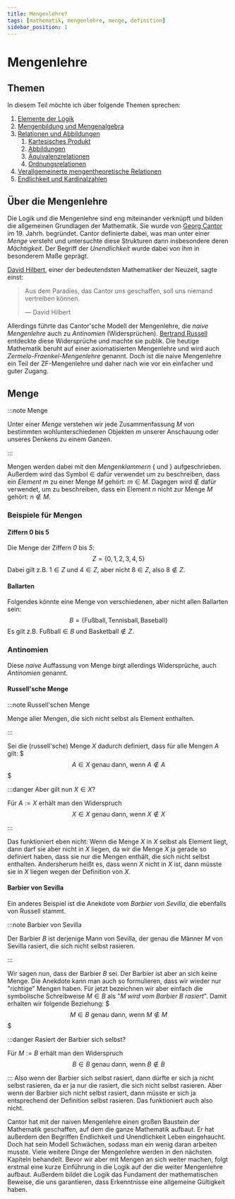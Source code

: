 ```yaml
---
title: Mengenlehre?
tags: [mathematik, mengenlehre, menge, definition]
sidebar_position: 1
---
```


# Mengenlehre
## Themen
In diesem Teil möchte ich über folgende Themen sprechen:

1. [Elemente der Logik](logik)
2. [Mengenbildung und Mengenalgebra](mengen)
3. [Relationen und Abbildungen](relationen)
   1. [Kartesisches Produkt](relationen/kartesisches_produkt)
   2. [Abbildungen](relationen/abbildungen)
   3. [Äquivalenzrelationen](relationen/aequivalenzrelationen)
   4. [Ordnungsrelationen](relationen/ordnungsrelationen)
4. [Verallgemeinerte mengentheoretische Relationen](verallgemeinerte_relationen)
5. [Endlichkeit und Kardinalzahlen](endlichkeit)

## Über die Mengenlehre
Die Logik und die Mengenlehre sind eng miteinander verknüpft und bilden die allgemeinen Grundlagen der Mathematik.
Sie wurde von [Georg Cantor](https://de.wikipedia.org/wiki/Georg_Cantor) im 19. Jahrh. begründet.
Cantor definierte dabei, was man unter einer *Menge* versteht und untersuchte diese Strukturen dann insbesondere deren *Mächtigkeit*.
Der Begriff der *Unendlichkeit* wurde dabei von ihm in besonderem Maße geprägt.

[David Hilbert](https://de.wikipedia.org/wiki/David_Hilbert), einer der bedeutendsten Mathematiker der Neuzeit, sagte einst:

> Aus dem Paradies, das Cantor uns geschaffen, soll uns niemand vertreiben können.
> 
> — David Hilbert

Allerdings führte das Cantor'sche Modell der Mengenlehre, die *naive Mengenlehre* auch zu *Antinomien* (Widersprüchen).
[Bertrand Russell](https://de.wikipedia.org/wiki/Bertrand_Russell) entdeckte diese Widersprüche und machte sie publik.
Die heutige Mathematik beruht auf einer axiomatisierten Mengenlehre und wird auch *Zermelo-Fraenkel-Mengenlehre* genannt.
Doch ist die naive Mengenlehre ein Teil der ZF-Mengenlehre und daher nach wie vor ein einfacher und guter Zugang.

## Menge
:::note Menge

Unter einer *Menge* verstehen wir jede Zusammenfassung $M$ von bestimmten wohlunterschiedenen Objekten $m$ 
unserer Anschauung oder unseres Denkens zu einem Ganzen.

:::

Mengen werden dabei mit den *Mengenklammern* $\{$ und $\}$ aufgeschrieben. 
Außerdem wird das Symbol $\in$ dafür verwendet um zu beschreiben, dass ein *Element* $m$ zu einer Menge $M$ gehört: $m \in M$.
Dagegen wird $\notin$ dafür verwendet, um zu beschreiben, dass ein Element $n$ nicht zur Menge $M$ gehört: $n \notin M$.

### Beispiele für Mengen
#### Ziffern 0 bis 5
Die Menge der Ziffern *0* bis *5*:
$$
Z = \{ 0, 1, 2, 3, 4, 5 \}
$$
Dabei gilt z.B. $1 \in Z$ und $4 \in Z$, aber nicht $8 \in Z$, also $8 \notin Z$.

#### Ballarten
Folgendes könnte eine Menge von verschiedenen, aber nicht allen Ballarten sein:
$$
B = \{ \text{Fußball}, \text{Tennisball}, \text{Baseball} \}
$$
Es gilt z.B. $\text{Fußball} \in B$ und $\text{Basketball} \notin Z$.

### Antinomien
Diese *naive* Auffassung von Menge birgt allerdings Widersprüche, auch *Antinomien* genannt.

#### Russell'sche Menge
:::note Russell'schen Menge

Menge aller Mengen, die sich nicht selbst als Element enthalten.

:::

Sei die (russell'sche) Menge $X$ dadurch definiert, dass für alle Mengen $A$ gilt:
$$$
A \in X \text{ genau dann, wenn } A \notin A
$$$

:::danger Aber gilt nun $X \in X$?

Für $A := X$ erhält man den Widerspruch
$$
X \in X \text{ genau dann, wenn } X \notin X
$$

:::

Das funktioniert eben nicht: Wenn die Menge $X$ in $X$ selbst als Element liegt, dann darf sie aber nicht in $X$ liegen, 
da wir die Menge $X$ ja gerade so definiert haben, dass sie nur die Mengen enthält, die sich nicht selbst enthalten.
Andersherum heißt es, dass wenn $X$ nicht in $X$ ist, dann müsste sie in $X$ liegen wegen der Definition von $X$.

#### Barbier von Sevilla
Ein anderes Beispiel ist die Anekdote vom *Barbier von Sevilla*, die ebenfalls von Russell stammt.

:::note Barbier von Sevilla

Der Barbier $B$ ist derjenige Mann von Sevilla, der genau die Männer $M$ von Sevilla rasiert, die sich nicht selbst rasieren.

:::

Wir sagen nun, dass der Barbier $B$ sei. 
Der Barbier ist aber an sich keine Menge.
Die Anekdote kann man auch so formulieren, dass wir wieder nur "richtige" Mengen haben.
Für jetzt bezeichnen wir aber einfach die symbolische Schreibweise $M \in B$ als "*$M$ wird vom Barbier $B$ rasiert*".
Damit erhalten wir folgende Beziehung:
$$$
M \in B \text{ genau dann, wenn } M \notin M
$$$

:::danger Rasiert der Barbier sich selbst?

Für $M := B$ erhält man den Widerspruch
$$
B \in B \text{ genau dann, wenn } B \notin B
$$

:::
Also wenn der Barbier sich selbst rasiert, dann dürfte er sich ja nicht selbst rasieren, da er ja nur die rasiert, 
die sich nicht selbst rasieren.
Aber wenn der Barbier sich nicht selbst rasiert, dann müsste er sich ja entsprechend der Definition selbst rasieren.
Das funktioniert auch also nicht.

Cantor hat mit der naiven Mengenlehre einen großen Baustein der Mathematik geschaffen, auf dem die ganze Mathematik aufbaut.
Er hat außerdem den Begriffen Endlichkeit und Unendlichkeit Leben eingehaucht.
Doch hat sein Modell Schwächen, sodass man ein wenig daran arbeiten musste.
Viele weitere Dinge der Mengenlehre werden in den nächsten Kapiteln behandelt.
Bevor wir aber mit Mengen an sich weiter machen, folgt erstmal eine kurze Einführung in die Logik auf der die weiter Mengenlehre aufbaut.
Außerdem bildet die Logik das Fundament der mathematischen Beweise, die uns garantieren, dass Erkenntnisse eine allgemeine Gültigkeit haben.